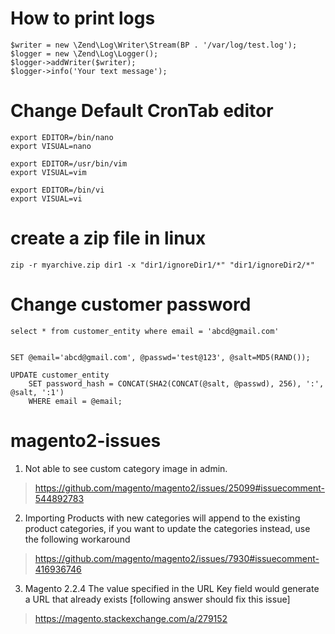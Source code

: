 
# How to print logs
```
$writer = new \Zend\Log\Writer\Stream(BP . '/var/log/test.log');
$logger = new \Zend\Log\Logger();
$logger->addWriter($writer);
$logger->info('Your text message');
```
# Change Default CronTab editor

```
export EDITOR=/bin/nano
export VISUAL=nano

export EDITOR=/usr/bin/vim
export VISUAL=vim

export EDITOR=/bin/vi
export VISUAL=vi
```
# create a zip file in linux

```
zip -r myarchive.zip dir1 -x "dir1/ignoreDir1/*" "dir1/ignoreDir2/*"

```

# Change customer password
```
select * from customer_entity where email = 'abcd@gmail.com'


SET @email='abcd@gmail.com', @passwd='test@123', @salt=MD5(RAND());

UPDATE customer_entity
    SET password_hash = CONCAT(SHA2(CONCAT(@salt, @passwd), 256), ':', @salt, ':1')
    WHERE email = @email;
```

# magento2-issues

1. Not able to see custom category image in admin.

> https://github.com/magento/magento2/issues/25099#issuecomment-544892783

2. Importing Products with new categories will append to the existing product categories, if you want to update the categories instead, use the following workaround

> https://github.com/magento/magento2/issues/7930#issuecomment-416936746

3. Magento 2.2.4 The value specified in the URL Key field would generate a URL that already exists [following answer should fix this issue]

> https://magento.stackexchange.com/a/279152
